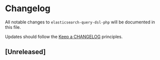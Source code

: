 # Changelog

All notable changes to `elasticsearch-query-dsl-php` will be documented in this file.

Updates should follow the [Keep a CHANGELOG](http://keepachangelog.com/) principles.

## [Unreleased]

